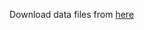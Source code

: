 Download data files from [here](https://drive.google.com/drive/folders/18iHWo-gI4_IpNk7bkqvcbWGGDMQkLlVN?usp=sharing)